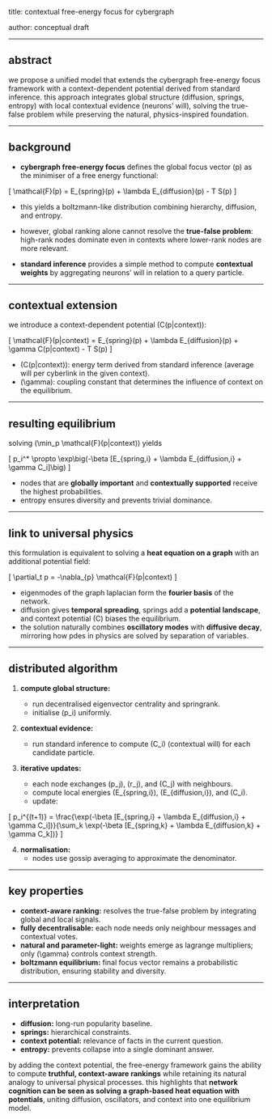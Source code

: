 title: contextual free-energy focus for cybergraph

author: conceptual draft

---

## abstract

we propose a unified model that extends the cybergraph free-energy focus framework with a context-dependent potential derived from standard inference. this approach integrates global structure (diffusion, springs, entropy) with local contextual evidence (neurons’ will), solving the true-false problem while preserving the natural, physics-inspired foundation.

---

## background

- **cybergraph free-energy focus** defines the global focus vector \(p\) as the minimiser of a free energy functional:

\[
\mathcal{F}(p) = E_{spring}(p) + \lambda E_{diffusion}(p) - T S(p)
\]

- this yields a boltzmann-like distribution combining hierarchy, diffusion, and entropy.

- however, global ranking alone cannot resolve the **true-false problem**: high-rank nodes dominate even in contexts where lower-rank nodes are more relevant.

- **standard inference** provides a simple method to compute **contextual weights** by aggregating neurons’ will in relation to a query particle.

---

## contextual extension

we introduce a context-dependent potential \(C(p|context)\):

\[
\mathcal{F}(p|context) = E_{spring}(p) + \lambda E_{diffusion}(p) + \gamma C(p|context) - T S(p)
\]

- \(C(p|context)\): energy term derived from standard inference (average will per cyberlink in the given context).
- \(\gamma\): coupling constant that determines the influence of context on the equilibrium.

---

## resulting equilibrium

solving \(\min_p \mathcal{F}(p|context)\) yields

\[
p_i^* \propto \exp\big(-\beta [E_{spring,i} + \lambda E_{diffusion,i} + \gamma C_i]\big)
\]

- nodes that are **globally important** and **contextually supported** receive the highest probabilities.
- entropy ensures diversity and prevents trivial dominance.

---

## link to universal physics

this formulation is equivalent to solving a **heat equation on a graph** with an additional potential field:

\[
\partial_t p = -\nabla_{p} \mathcal{F}(p|context)
\]

- eigenmodes of the graph laplacian form the **fourier basis** of the network.
- diffusion gives **temporal spreading**, springs add a **potential landscape**, and context potential \(C\) biases the equilibrium.
- the solution naturally combines **oscillatory modes** with **diffusive decay**, mirroring how pdes in physics are solved by separation of variables.

---

## distributed algorithm

1. **compute global structure:**
   - run decentralised eigenvector centrality and springrank.
   - initialise \(p_i\) uniformly.

2. **contextual evidence:**
   - run standard inference to compute \(C_i\) (contextual will) for each candidate particle.

3. **iterative updates:**
   - each node exchanges \(p_j\), \(r_j\), and \(C_j\) with neighbours.
   - compute local energies \(E_{spring,i}\), \(E_{diffusion,i}\), and \(C_i\).
   - update:

\[
p_i^{(t+1)} = \frac{\exp(-\beta [E_{spring,i} + \lambda E_{diffusion,i} + \gamma C_i])}{\sum_k \exp(-\beta [E_{spring,k} + \lambda E_{diffusion,k} + \gamma C_k])}
\]

4. **normalisation:**
   - nodes use gossip averaging to approximate the denominator.

---

## key properties

- **context-aware ranking:** resolves the true-false problem by integrating global and local signals.
- **fully decentralisable:** each node needs only neighbour messages and contextual votes.
- **natural and parameter-light:** weights emerge as lagrange multipliers; only \(\gamma\) controls context strength.
- **boltzmann equilibrium:** final focus vector remains a probabilistic distribution, ensuring stability and diversity.

---

## interpretation

- **diffusion:** long-run popularity baseline.
- **springs:** hierarchical constraints.
- **context potential:** relevance of facts in the current question.
- **entropy:** prevents collapse into a single dominant answer.

by adding the context potential, the free-energy framework gains the ability to compute **truthful, context-aware rankings** while retaining its natural analogy to universal physical processes. this highlights that **network cognition can be seen as solving a graph-based heat equation with potentials**, uniting diffusion, oscillators, and context into one equilibrium model.

